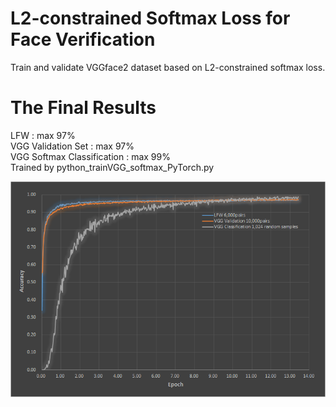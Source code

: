 # L2-constrained Softmax Loss for Face Verification
Train and validate VGGface2 dataset based on L2-constrained softmax loss.

# The Final Results 

LFW : max 97%  
VGG Validation Set : max 97%  
VGG Softmax Classification : max 99%  
Trained by python_trainVGG_softmax_PyTorch.py

![Alt text]( ./LFWeval.png "Accuracy")

